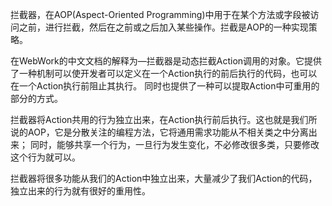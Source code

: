 拦截器，在AOP(Aspect-Oriented Programming)中用于在某个方法或字段被访问之前，进行拦截，然后在之前或之后加入某些操作。拦截是AOP的一种实现策略。

在WebWork的中文文档的解释为—拦截器是动态拦截Action调用的对象。它提供了一种机制可以使开发者可以定义在一个Action执行的前后执行的代码，也可以在一个Action执行前阻止其执行。
同时也提供了一种可以提取Action中可重用的部分的方式。

拦截器将Action共用的行为独立出来，在Action执行前后执行。这也就是我们所说的AOP，它是分散关注的编程方法，它将通用需求功能从不相关类之中分离出来；
同时，能够共享一个行为，一旦行为发生变化，不必修改很多类，只要修改这个行为就可以。

拦截器将很多功能从我们的Action中独立出来，大量减少了我们Action的代码，独立出来的行为就有很好的重用性。